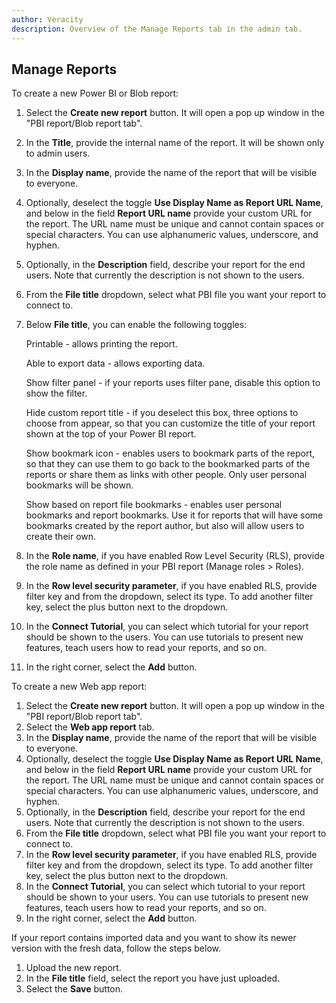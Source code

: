 ```yaml
---
author: Veracity
description: Overview of the Manage Reports tab in the admin tab.
---
```


## Manage Reports

To create a new Power BI or Blob report:
1. Select the **Create new report** button. It will open a pop up window in the "PBI report/Blob report tab".
2. In the **Title**, provide the internal name of the report. It will be shown only to admin users.
3. In the **Display name**, provide the name of the report that will be visible to everyone.
4. Optionally, deselect the toggle **Use Display Name as Report URL Name**, and below in the field **Report URL name** provide your custom URL for the report. The URL name must be unique and cannot contain spaces or special characters. You can use alphanumeric values, underscore, and hyphen.
5. Optionally, in the **Description** field, describe your report for the end users. Note that currently the description is not shown to the users.
6. From the **File title** dropdown, select what PBI file you want your report to connect to.
7. Below **File title**, you can enable the following toggles:

	Printable - allows printing the report.
	
	Able to export data - allows exporting data.
	
	Show filter panel - if your reports uses filter pane, disable this option to show the filter.
	
	Hide custom report title - if you deselect this box, three options to choose from appear, so that you can customize the title of your report shown at the top of your Power BI report.
	
	Show bookmark icon - enables users to bookmark parts of the report, so that they can use them to go back to the bookmarked parts of the reports or share them as links with other people. Only user personal bookmarks will be shown.
		
	Show based on report file bookmarks - enables user personal bookmarks and report bookmarks. Use it for reports that will have some bookmarks created by the report author, but also will allow users to create their own.

8. In the **Role name**, if you have enabled Row Level Security (RLS), provide the role name as defined in your PBI report (Manage roles > Roles).
9. In the **Row level security parameter**, if you have enabled RLS, provide filter key and from the dropdown, select its type. To add another filter key, select the plus button next to the dropdown.
10. In the **Connect Tutorial**, you can select which tutorial for your report should be shown to the users. You can use tutorials to present new features, teach users how to read your reports, and so on.
11. In the right corner, select the **Add** button.

To create a new Web app report:
1. Select the **Create new report** button. It will open a pop up window in the "PBI report/Blob report tab".
2. Select the **Web app report** tab.
3. In the **Display name**, provide the name of the report that will be visible to everyone.
4. Optionally, deselect the toggle **Use Display Name as Report URL Name**, and below in the field **Report URL name** provide your custom URL for the report. The URL name must be unique and cannot contain spaces or special characters. You can use alphanumeric values, underscore, and hyphen.
5. Optionally, in the **Description** field, describe your report for the end users. Note that currently the description is not shown to the users.
6. From the **File title** dropdown, select what PBI file you want your report to connect to.
7. In the **Row level security parameter**, if you have enabled RLS, provide filter key and from the dropdown, select its type. To add another filter key, select the plus button next to the dropdown.
8. In the **Connect Tutorial**, you can select which tutorial to your report should be shown to your users. You can use tutorials to present new features, teach users how to read your reports, and so on.
9. In the right corner, select the **Add** button.

If your report contains imported data and you want to show its newer version with the fresh data, follow the steps below.
1. Upload the new report.
2. In the **File title** field, select the report you have just uploaded.
3. Select the **Save** button.